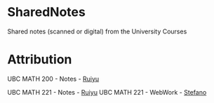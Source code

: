 # SharedNotes
Shared notes (scanned or digital) from the University Courses

# Attribution

UBC MATH 200 - Notes - [Ruiyu](https://github.com/Ein04/)

UBC MATH 221 - Notes - [Ruiyu](https://github.com/Ein04/)
UBC MATH 221 - WebWork - [Stefano](https://github.com/stefanovazzocell/)
